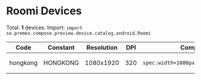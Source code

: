 # Roomi Devices

Total: **1** devices. Import: `import se.premex.compose.preview.device.catalog.android.Roomi`

| Code | Constant | Resolution | DPI | Compose Spec | Preview Usage |
|------|----------|------------|-----|-------------|---------------|
| hongkong | HONGKONG | 1080x1920 | 320 | `spec:width=1080px,height=1920px,dpi=320` | `@Preview(device = Roomi.HONGKONG)` |

<!-- Generated automatically. Do not edit manually. -->
